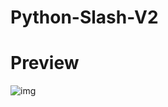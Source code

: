 # Python-Slash-V2
# Preview

![img](/ss/https://cdn.discordapp.com/attachments/1335597135202353224/1378265689319538728/Screenshot_20250531-135508_Discord.jpg?ex=683bf973&is=683aa7f3&hm=25ff39e6e28d482a71f6e2e08584c10f8f6651d1fa6a5e69c835cf750b4f478c&)
